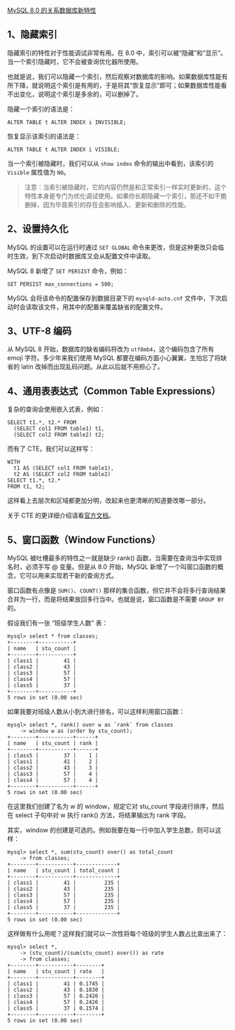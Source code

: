 [MySQL 8.0 的关系数据库新特性](https://segmentfault.com/a/1190000013803247)

## 1、隐藏索引

隐藏索引的特性对于性能调试非常有用。在 8.0 中，索引可以被“隐藏”和“显示”。当一个索引隐藏时，它不会被查询优化器所使用。

也就是说，我们可以隐藏一个索引，然后观察对数据库的影响。如果数据库性能有所下降，就说明这个索引是有用的，于是将其“恢复显示”即可；如果数据库性能看不出变化，说明这个索引是多余的，可以删掉了。

隐藏一个索引的语法是：

```
ALTER TABLE t ALTER INDEX i INVISIBLE;
```

恢复显示该索引的语法是：

```
ALTER TABLE t ALTER INDEX i VISIBLE;
```

当一个索引被隐藏时，我们可以从 `show index` 命令的输出中看到，该索引的 `Visible` 属性值为 `NO`。

> 注意：当索引被隐藏时，它的内容仍然是和正常索引一样实时更新的，这个特性本身是专门为优化调试使用。如果你长期隐藏一个索引，那还不如干脆删掉，因为毕竟索引的存在会影响插入、更新和删除的性能。

## 2、设置持久化

MySQL 的设置可以在运行时通过 `SET GLOBAL` 命令来更改，但是这种更改只会临时生效，到下次启动时数据库又会从配置文件中读取。

MySQL 8 新增了 `SET PERSIST` 命令，例如：

```
SET PERSIST max_connections = 500;
```

MySQL 会将该命令的配置保存到数据目录下的 `mysqld-auto.cnf` 文件中，下次启动时会读取该文件，用其中的配置来覆盖缺省的配置文件。

## 3、UTF-8 编码

从 MySQL 8 开始，数据库的缺省编码将改为 `utf8mb4`，这个编码包含了所有 emoji 字符。多少年来我们使用 MySQL 都要在编码方面小心翼翼，生怕忘了将缺省的 latin 改掉而出现乱码问题。从此以后就不用担心了。

## 4、通用表表达式（Common Table Expressions）

复杂的查询会使用嵌入式表，例如：

```
SELECT t1.*, t2.* FROM 
  (SELECT col1 FROM table1) t1,
  (SELECT col2 FROM table2) t2;
```

而有了 CTE，我们可以这样写：

```
WITH
  t1 AS (SELECT col1 FROM table1),
  t2 AS (SELECT col2 FROM table2)
SELECT t1.*, t2.* 
FROM t1, t2;
```

这样看上去层次和区域都更加分明，改起来也更清晰的知道要改哪一部分。

关于 CTE 的更详细介绍请看[官方文档](https://dev.mysql.com/doc/refman/8.0/en/with.html)。

## 5、窗口函数（Window Functions）

MySQL 被吐槽最多的特性之一就是缺少 rank() 函数，当需要在查询当中实现排名时，必须手写 @ 变量。但是从 8.0 开始，MySQL 新增了一个叫窗口函数的概念，它可以用来实现若干新的查询方式。

窗口函数有点像是 `SUM()`、`COUNT()` 那样的集合函数，但它并不会将多行查询结果合并为一行，而是将结果放回多行当中。也就是说，窗口函数是不需要 `GROUP BY` 的。

假设我们有一张 “班级学生人数” 表：

```
mysql> select * from classes;
+--------+-----------+
| name   | stu_count |
+--------+-----------+
| class1 |        41 |
| class2 |        43 |
| class3 |        57 |
| class4 |        57 |
| class5 |        37 |
+--------+-----------+
5 rows in set (0.00 sec)
```

如果我要对班级人数从小到大进行排名，可以这样利用窗口函数：

```
mysql> select *, rank() over w as `rank` from classes
    -> window w as (order by stu_count);
+--------+-----------+------+
| name   | stu_count | rank |
+--------+-----------+------+
| class5 |        37 |    1 |
| class1 |        41 |    2 |
| class2 |        43 |    3 |
| class3 |        57 |    4 |
| class4 |        57 |    4 |
+--------+-----------+------+
5 rows in set (0.00 sec)
```

在这里我们创建了名为 w 的 window，规定它对 stu_count 字段进行排序，然后在 select 子句中对 w 执行 rank() 方法，将结果输出为 rank 字段。

其实，window 的创建是可选的。例如我要在每一行中加入学生总数，则可以这样：

```
mysql> select *, sum(stu_count) over() as total_count
    -> from classes;
+--------+-----------+-------------+
| name   | stu_count | total_count |
+--------+-----------+-------------+
| class1 |        41 |         235 |
| class2 |        43 |         235 |
| class3 |        57 |         235 |
| class4 |        57 |         235 |
| class5 |        37 |         235 |
+--------+-----------+-------------+
5 rows in set (0.00 sec)
```

这样做有什么用呢？这样我们就可以一次性将每个班级的学生人数占比查出来了：

```
mysql> select *,
    -> (stu_count)/(sum(stu_count) over()) as rate
    -> from classes;
+--------+-----------+--------+
| name   | stu_count | rate   |
+--------+-----------+--------+
| class1 |        41 | 0.1745 |
| class2 |        43 | 0.1830 |
| class3 |        57 | 0.2426 |
| class4 |        57 | 0.2426 |
| class5 |        37 | 0.1574 |
+--------+-----------+--------+
5 rows in set (0.00 sec)
```